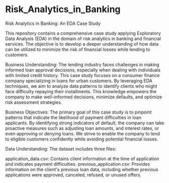 # Risk_Analytics_in_Banking
Risk Analytics in Banking: An EDA Case Study

This repository contains a comprehensive case study applying Exploratory Data Analysis (EDA) in the domain of risk analytics in banking and financial services. The objective is to develop a deeper understanding of how data can be utilized to minimize the risk of financial losses while lending to customers.

Business Understanding:
The lending industry faces challenges in making informed loan approval decisions, especially when dealing with individuals with limited credit history. This case study focuses on a consumer finance company specializing in loans for urban customers. By leveraging EDA techniques, we aim to analyze data patterns to identify clients who might face difficulty repaying their installments. This knowledge empowers the company to make well-informed decisions, minimize defaults, and optimize risk assessment strategies.

Business Objectives:
The primary goal of this case study is to pinpoint patterns that indicate the likelihood of payment difficulties in loan applicants. By identifying strong indicators of default, the company can take proactive measures such as adjusting loan amounts, and interest rates, or even approving or denying loans. We strive to enable the company to lend to eligible customers confidently while avoiding potential financial losses.

Data Understanding:
The dataset includes three files:

application_data.csv: Contains client information at the time of application and indicates payment difficulties.
previous_application.csv: Provides information on the client's previous loan data, including whether previous applications were approved, canceled, refused, or unused offers.
